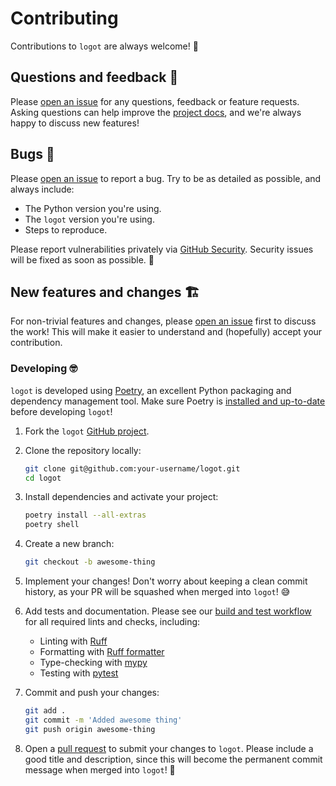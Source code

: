 # Contributing

Contributions to `logot` are always welcome! 🤗


## Questions and feedback 🤔

Please [open an issue](https://github.com/etianen/logot/issues) for any questions, feedback or feature requests. Asking questions can help improve the [project docs](https://logot.readthedocs.io), and we're always happy to discuss new features!


## Bugs 🐛

Please [open an issue](https://github.com/etianen/logot/issues) to report a bug. Try to be as detailed as possible, and always include:

- The Python version you're using.
- The `logot` version you're using.
- Steps to reproduce.

Please report vulnerabilities privately via [GitHub Security](https://github.com/etianen/logot/security). Security issues will be fixed as soon as possible. 💪


## New features and changes 🏗️

For non-trivial features and changes, please [open an issue](https://github.com/etianen/logot/issues) first to discuss the work! This will make it easier to understand and (hopefully) accept your contribution.


### Developing 🤓

`logot` is developed using [Poetry](https://python-poetry.org/), an excellent Python packaging and dependency management tool. Make sure Poetry is [installed and up-to-date](https://python-poetry.org/docs/#installation) before developing `logot`!

1. Fork the `logot` [GitHub project](https://github.com/etianen/logot).

2. Clone the repository locally:

   ``` bash
   git clone git@github.com:your-username/logot.git
   cd logot
   ```

3. Install dependencies and activate your project:

   ``` bash
   poetry install --all-extras
   poetry shell
   ```

4. Create a new branch:

   ``` bash
   git checkout -b awesome-thing
   ```

5. Implement your changes! Don't worry about keeping a clean commit history, as your PR will be squashed when merged into `logot`! 😅

6. Add tests and documentation. Please see our [build and test workflow](https://github.com/etianen/logot/blob/main/.github/workflows/build.yml) for all required lints and checks, including:
   - Linting with [Ruff](https://docs.astral.sh/ruff/linter/)
   - Formatting with [Ruff formatter](https://docs.astral.sh/ruff/formatter/)
   - Type-checking with [mypy](https://mypy.readthedocs.io/)
   - Testing with [pytest](https://docs.pytest.org/)

8. Commit and push your changes:

   ``` bash
   git add .
   git commit -m 'Added awesome thing'
   git push origin awesome-thing
   ```

9. Open a [pull request](https://github.com/etianen/logot/pulls) to submit your changes to `logot`. Please include a good title and description, since this will become the permanent commit message when merged into `logot`! 🚀
